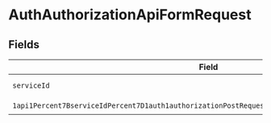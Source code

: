# AuthAuthorizationApiFormRequest


## Fields

| Field                                                                                                                                                                                                                           | Type                                                                                                                                                                                                                            | Required                                                                                                                                                                                                                        | Description                                                                                                                                                                                                                     |
| ------------------------------------------------------------------------------------------------------------------------------------------------------------------------------------------------------------------------------- | ------------------------------------------------------------------------------------------------------------------------------------------------------------------------------------------------------------------------------- | ------------------------------------------------------------------------------------------------------------------------------------------------------------------------------------------------------------------------------- | ------------------------------------------------------------------------------------------------------------------------------------------------------------------------------------------------------------------------------- |
| `serviceId`                                                                                                                                                                                                                     | *String*                                                                                                                                                                                                                        | :heavy_check_mark:                                                                                                                                                                                                              | A service ID.                                                                                                                                                                                                                   |
| `1api1Percent7BserviceIdPercent7D1auth1authorizationPostRequestBodyContentApplication1jsonSchema`                                                                                                                               | [1api1Percent7BserviceIdPercent7D1auth1authorizationPostRequestBodyContentApplication1jsonSchema](../../models/components/Oneapi1Percent7BserviceIdPercent7D1auth1authorizationPostRequestBodyContentApplication1jsonSchema.md) | :heavy_check_mark:                                                                                                                                                                                                              | N/A                                                                                                                                                                                                                             |